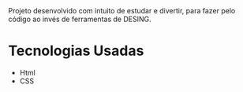 <title>Convite de aniversário</title>
Projeto desenvolvido com intuito de estudar e divertir, para fazer pelo código ao invés de ferramentas de DESING.

<h1>Tecnologias Usadas</h1>
<ul>
  <li>Html</li>
  <li>CSS</li>
</ul>
